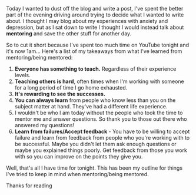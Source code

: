 Today I wanted to dust off the blog and write a post, I've spent the better part of the evening driving around trying to decide what I wanted to write about. I thought I may blog about my experiences with anxiety and depression, but as I sat down to write I thought I would instead talk about **mentoring** and save the other stuff for another day.

So to cut it short because I've spent too much time on YouTube tonight and it's now 1am... Here's a list of my takeaways from what I've learned from mentoring/being mentored:

1. **Everyone has something to teach.** Regardless of their experience levels. 
2. **Teaching others is hard**, often times when I'm working with someone for a long period of time I go home exhausted. 
3. **It's rewarding to see the successes.**
4. **You can always learn** from people who know less than you on the subject matter at hand. They've had a different life experience. 
5. I wouldn't be who I am today without the people who took the time to mentor me and answer questions. So thank you to those out there who answered my questions! 
6. **Learn from failures/Accept feedback** - You have to be willing to accept failure and learn from feedback from people who you're working with to be successful. Maybe you didn't let them ask enough questions or maybe you explained things poorly. Get feedback from those you work with so you can improve on the points they give you. 

Well, that's all I have time for tonight. This has been my outline for things I've tried to keep in mind when mentoring/being mentored. 

Thanks for reading
